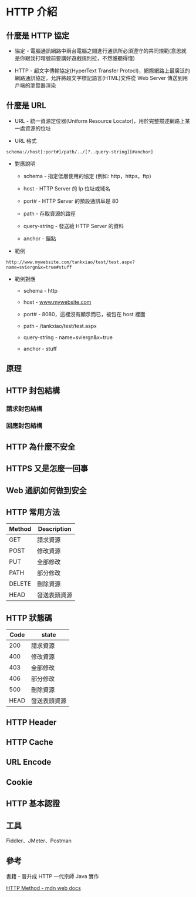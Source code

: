 # HTTP 介紹

## 什麼是 HTTP 協定

* 協定 - 電腦通訊網路中兩台電腦之間進行通訊所必須遵守的共同規範(意思就是你跟我打暗號前要講好遊戲規則拉，不然誰聽得懂)

* HTTP - 超文字傳輸協定(HyperText Transfer Protocl)，網際網路上最廣泛的網路通訊協定，允許將超文字標記語言(HTML)文件從 Web Server 傳送到用戶端的瀏覽器渲染

## 什麼是 URL

* URL - 統一資源定位器(Uniform Resource Locator)，用於完整描述網路上某一處資源的位址

* URL 格式

```
schema://host[:port#]/path/../[?..query-string][#anchor]
```
* 對應說明

  * schema - 指定低層使用的協定 (例如: http，https，ftp)

  * host - HTTP Server 的 Ip 位址或域名

  * port# - HTTP Server 的預設通訊阜是 80

  * path - 存取資源的路徑

  * query-string - 發送給 HTTP Server 的資料

  * anchor - 錨點

* 範例

```
http://www.mywebsite.com/tankxiao/test/test.aspx?name=sviergn&x=true#stuff
```

* 範例對應

   * schema - http
  
  * host - www.mywebsite.com

  * port# - 8080，這裡沒有顯示而已，被包在 host 裡面

  * path - /tankxiao/test/test.aspx

  * query-string - name=sviergn&x=true

  *  anchor - stuff

## 原理

## HTTP 封包結構

### 請求封包結構

### 回應封包結構

## HTTP 為什麼不安全

## HTTPS 又是怎麼一回事

## Web 通訊如何做到安全

## HTTP 常用方法

| Method  | Description |
| ------------- | ------------- |
| GET | 請求資源  |
| POST | 修改資源  |
| PUT  | 全部修改  |
| PATH  | 部分修改  |
| DELETE | 刪除資源  |
| HEAD | 發送表頭資源  |

## HTTP 狀態碼

| Code  | state |
| ------------- | ------------- |
| 200 | 請求資源  |
| 400 | 修改資源  |
| 403  | 全部修改  |
| 406  | 部分修改  |
| 500 | 刪除資源  |
| HEAD | 發送表頭資源  |

## HTTP Header

## HTTP Cache

## URL Encode

## Cookie

## HTTP 基本認證

## 工具

Fiddler、JMeter、Postman

## 參考

書籍 - 晉升成 HTTP 一代宗師 Java 實作

[HTTP Method - mdn web docs](https://developer.mozilla.org/zh-TW/docs/Web/HTTP/Methods)
